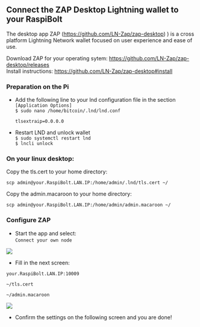 

## Connect the ZAP Desktop Lightning wallet to your RaspiBolt


The desktop app ZAP (https://github.com/LN-Zap/zap-desktop)
) is a cross platform Lightning Network wallet focused on user experience and ease of use.

Download ZAP for your operating sytem:
https://github.com/LN-Zap/zap-desktop/releases  
Install instructions: https://github.com/LN-Zap/zap-desktop#install


### Preparation on the Pi

* Add the following line to your lnd configuration file in the section `[Application Options]`  
  `$ sudo nano /home/bitcoin/.lnd/lnd.conf`
  
  ```tlsextraip=0.0.0.0```

* Restart LND and unlock wallet  
  `$ sudo systemctl restart lnd`  
  `$ lncli unlock` 

### On your linux desktop:
 Copy the tls.cert to your home directory:

 `scp admin@your.RaspiBolt.LAN.IP:/home/admin/.lnd/tls.cert ~/`

Copy the admin.macaroon to your home directory:

`scp admin@your.RaspiBolt.LAN.IP:/home/admin/admin.macaroon ~/`

### Configure ZAP

* Start the app and select:  
```Connect your own node```

![](zap1.png)


* Fill in the next screen:

`your.RaspiBolt.LAN.IP:10009`

`~/tls.cert`

`~/admin.macaroon`

![](zap2.png)

* Confirm the settings on the following screen and you are done!

